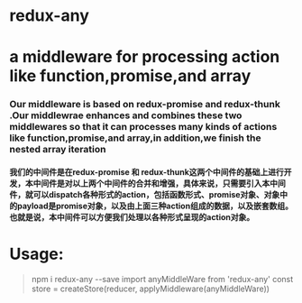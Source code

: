 # redux-any
# a middleware for processing action like function,promise,and array

### Our middleware is based on redux-promise and redux-thunk .Our middlewrae enhances and combines these two middlewares so that it can processes many kinds of actions like function,promise,and array,in addition,we finish the nested array iteration

#### 我们的中间件是在redux-promise 和 redux-thunk这两个中间件的基础上进行开发，本中间件是对以上两个中间件的合并和增强，具体来说，只需要引入本中间件，就可以dispatch各种形式的action，包括函数形式、promise对象、对象中的payload是promise对象，以及由上面三种action组成的数据，以及嵌套数组。 也就是说，本中间件可以方便我们处理以各种形式呈现的action对象。
# Usage:

> npm i redux-any --save
> import anyMiddleWare from 'redux-any'
> const store = createStore(reducer, applyMiddleware(anyMiddleWare))



